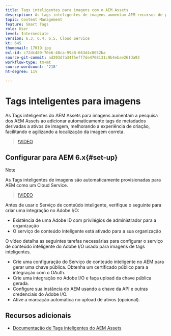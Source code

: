 ```yaml
---
title: Tags inteligentes para imagens com o AEM Assets
description: As tags inteligentes de imagens aumentam AEM recursos de pesquisa ao adicionar tags de metadados de forma automática e inteligente a ativos de imagem com base no conteúdo da imagem.
topic: Content Management
feature: Smart Tags
role: User
level: Intermediate
version: 6.3, 6.4, 6.5, Cloud Service
kt: 645
thumbnail: 17019.jpg
exl-id: c72dc489-70e6-48ca-99a8-663d4c0652ba
source-git-commit: ad203d7a34f5eff7de4768131c9b4ebae261da93
workflow-type: tm+mt
source-wordcount: '218'
ht-degree: 11%

---
```


# Tags inteligentes para imagens

As Tags inteligentes do AEM Assets para imagens aumentam a pesquisa dos AEM Assets ao adicionar automaticamente tags de metadados derivadas a ativos de imagem, melhorando a experiência de criação, facilitando e agilizando a localização da imagem correta.

>[!VIDEO](https://video.tv.adobe.com/v/17019/?quality=12&learn=on)

## Configurar para AEM 6.x{#set-up}

>[!NOTE]
> As Tags inteligentes de imagens são automaticamente provisionadas para AEM como um Cloud Service.

>[!VIDEO](https://video.tv.adobe.com/v/17023/?quality=12&learn=on)

Antes de usar o Serviço de conteúdo inteligente, verifique o seguinte para criar uma integração no Adobe I/O:

* Existência de uma Adobe ID com privilégios de administrador para a organização
* O serviço de conteúdo inteligente está ativado para a sua organização

O vídeo detalha as seguintes tarefas necessárias para configurar o serviço de conteúdo inteligente do Adobe I/O usado para imagens de tags inteligentes.

* Crie uma configuração do Serviço de conteúdo inteligente no AEM para gerar uma chave pública. Obtenha um certificado público para a integração com o OAuth.
* Crie uma integração no Adobe I/O e faça upload da chave pública gerada.
* Configure sua instância do AEM usando a chave da API e outras credenciais do Adobe I/O.
* Ative a marcação automática no upload de ativos (opcional).

## Recursos adicionais

* [Documentação de Tags inteligentes do AEM Assets](https://experienceleague.adobe.com/docs/experience-manager-cloud-service/assets/manage/smart-tags.html)
